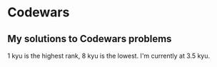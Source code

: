 # Codewars 
## My solutions to Codewars problems

1 kyu is the highest rank, 8 kyu is the lowest. I'm currently at 3.5 kyu.